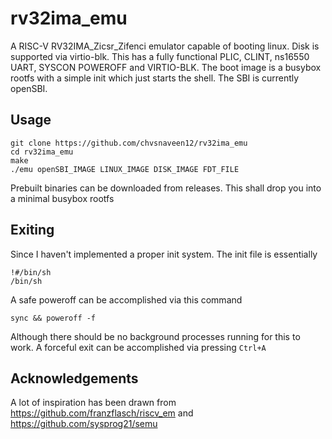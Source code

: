 # rv32ima_emu
A RISC-V RV32IMA_Zicsr_Zifenci emulator capable of booting linux. Disk is supported via virtio-blk.
This has a fully functional PLIC, CLINT, ns16550 UART, SYSCON POWEROFF and VIRTIO-BLK. The boot image is a busybox rootfs with a simple init which just starts the shell.
The SBI is currently openSBI.

## Usage
```
git clone https://github.com/chvsnaveen12/rv32ima_emu
cd rv32ima_emu
make
./emu openSBI_IMAGE LINUX_IMAGE DISK_IMAGE FDT_FILE
```
Prebuilt binaries can be downloaded from releases. This shall drop you into a minimal busybox rootfs

## Exiting
Since I haven't implemented a proper init system. The init file is essentially
```
!#/bin/sh
/bin/sh
```
A safe poweroff can be accomplished via this command
```
sync && poweroff -f
```
Although there should be no background processes running for this to work.
A forceful exit can be accomplished via pressing `Ctrl+A`

## Acknowledgements
A lot of inspiration has been drawn from https://github.com/franzflasch/riscv_em and https://github.com/sysprog21/semu
